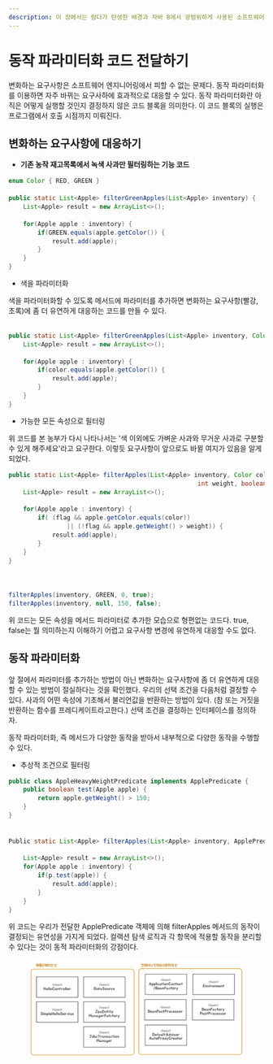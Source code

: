 ```yaml
---
description: 이 장에서는 람다가 탄생한 배경과 자바 8에서 광범위하게 사용된 소프트웨어 개발 패턴인 동작 파라미터화를 설명한다.
---
```


# 동작 파라미터화 코드 전달하기

변화하는 요구사항은 소프트웨어 엔지니어링에서 피할 수 없는 문제다. 동작 파라미터화를 이용하면 자주 바뀌는 요구사하에 효과적으로 대응할 수 있다. 동작 파라미터화란 아직은 어떻게 실행할 것인지 결정하지 않은 코드 블록을 의미한다. 이 코드 블록의 실행은 프로그램에서 호출 시점까지 미뤄진다.&#x20;



## 변화하는 요구사항에 대응하기

* **기존 농작 재고목록에서 녹색 사과만 필터링하는 기능 코드**

```java
enum Color { RED, GREEN }

public static List<Apple> filterGreenApples(List<Apple> inventory) {
    List<Apple> result = new ArrayList<>();
    
    for(Apple apple : inventory) {
        if(GREEN.equals(apple.getColor()) {
            result.add(apple);
        }
    }
}

```

* 색을 파라미터화

색을 파라미터화할 수 있도록 메서드에 파라미터를 추가하면 변화하는 요구사항(빨강, 초록)에 좀 더 유연하게 대응하는 코드를 만들 수 있다.

```java

public static List<Apple> filterGreenApples(List<Apple> inventory, Color color) {
    List<Apple> result = new ArrayList<>();
    
    for(Apple apple : inventory) {
        if(color.equals(apple.getColor()) {
            result.add(apple);
        }
    }
}
```

* 가능한 모든 속성으로 필터링

위 코드를 본 농부가 다시 나타나서는 '색 이외에도 가벼운 사과와 무거운 사과로 구분할 수 있게 해주세요'라고 요구한다. 이렇듯 요구사항이 앞으로도 바뀔 여지가 있음을 알게되었다.

```java
public static List<Apple> filterApples(List<Apple> inventory, Color color,
                                                    int weight, boolean flag) {
    List<Apple> result = new ArrayList<>();
    
    for(Apple apple : inventory) {
        if( (flag && apple.getColor.equals(color)) 
                || (!flag && apple.getWeight() > weight)) {
            result.add(apple);
        }
    }
}



filterApples(inventory, GREEN, 0, true);
filterApples(inventory, null, 150, false);
```

위 코드는 모든 속성을 메서드 파라미터로 추가한 모습으로 형편없는 코드다. true, false는 뭘 의미하는지 이해하기 어렵고 요구사항 변경에 유연하게 대응할 수도 없다.&#x20;

## 동작 파라미터화

앞 절에서 파라미터를 추가하는 방법이 아닌 변화하는 요구사항에 좀 더 유연하게 대응할 수 있는 방법이 절실하다는 것을 확인했다. 우리의 선택 조건을 다음처럼 결정할 수 있다. 사과의 어떤 속성에 기초해서 불리언값을 반환하는 방법이 있다. (참 또는 거짓을 반환하는 함수를 프레디케이트라고한다.) 선택 조건을 결정하는 인터페이스를 정의하자.

동작 파라미터화, 즉 메서드가 다양한 동작을 받아서 내부적으로 다양한 동작을 수행할 수 있다.&#x20;

* 추상적 조건으로 필터링

```java
public class AppleHeavyWeightPredicate implements ApplePredicate {
    public boolean test(Apple apple) {
        return apple.getWeight() > 150;
    }
} 


Public static List<Apple> filterApples(List<Apple> inventory, ApplePredicate p) {

    List<Apple> result = new ArrayList<>();
    for(Apple apple : inventory) {
        if(p.test(apple)) {
            result.add(apple);
        }
    }
}
```

위 코드는 우리가 전달한 ApplePredicate 객체에 의해 filterApples 메서드의 동작이 결정되는 유연성을 가지게 되었다. 컬랙션 탐색 로직과 각 항목에 적용할 동작을 분리할 수 있다는 것이 동적 파라미터화의 강점이다.&#x20;



<figure><img src="../../.gitbook/assets/image.png" alt=""><figcaption></figcaption></figure>

